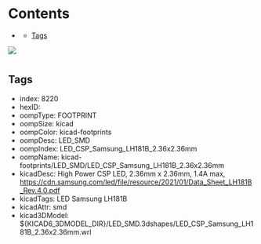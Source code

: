 



Contents
========

* [](#)
	* [Tags](#tags)
  
![][im]
# 

## Tags

- index: 8220
- hexID: 
- oompType: FOOTPRINT
- oompSize: kicad
- oompColor: kicad-footprints
- oompDesc: LED_SMD
- oompIndex: LED_CSP_Samsung_LH181B_2.36x2.36mm
- oompName: kicad-footprints/LED_SMD/LED_CSP_Samsung_LH181B_2.36x2.36mm
- kicadDesc: High Power CSP LED, 2.36mm x 2.36mm, 1.4A max, https://cdn.samsung.com/led/file/resource/2021/01/Data_Sheet_LH181B_Rev.4.0.pdf
- kicadTags: LED Samsung LH181B
- kicadAttr: smd
- kicad3DModel: ${KICAD6_3DMODEL_DIR}/LED_SMD.3dshapes/LED_CSP_Samsung_LH181B_2.36x2.36mm.wrl



[im]: image.png
